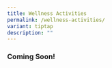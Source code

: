 ```yaml
---
title: Wellness Activities
permalink: /wellness-activities/
variant: tiptap
description: ""
---
```

<h3>Coming Soon!</h3>
<p></p>